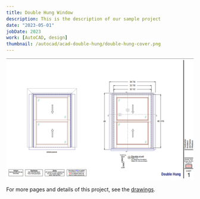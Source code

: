 ```yaml
---
title: Double Hung Window
description: This is the description of our sample project
date: "2023-05-01"
jobDate: 2023
work: [AutoCAD, design]
thumbnail: /autocad/acad-double-hung/double-hung-cover.png
---
```


[![Double Hung Window](double-hung-cover.png)](double-hung-cover.png)

For more pages and details of this project, see the [drawings](Double-Hung.pdf "drawings").